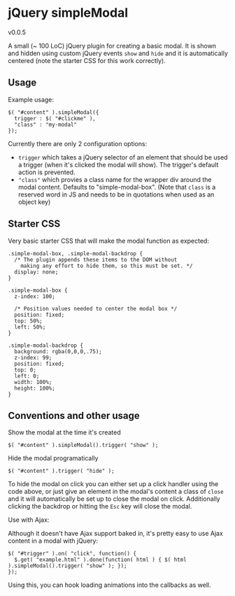 jQuery simpleModal
================
v0.0.5

A small (~ 100 LoC) jQuery plugin for creating a basic modal.  It is shown and hidden using custom jQuery events `show` and `hide` and it is automatically centered (note the starter CSS for this work correctly).

Usage
-----

Example usage:

    $( "#content" ).simpleModal({
      trigger : $( "#clickme" ),
      "class" : "my-modal"
    });

Currently there are only 2 configuration options:
 -  `trigger` which takes a jQuery selector of an element that should be used a trigger (when it's clicked the modal will show).  The trigger's default action is prevented.
 -  `"class"` which provies a class name for the wrapper div around the modal content.  Defaults to "simple-modal-box". (Note that `class` is a reserved word in JS and needs to be in quotations when used as an object key)

Starter CSS
-----------

Very basic starter CSS that will make the modal function as expected:

    .simple-modal-box, .simple-modal-backdrop {
      /* The plugin appends these items to the DOM without
        making any effort to hide them, so this must be set. */
      display: none;
    }

    .simple-modal-box {
      z-index: 100;

      /* Position values needed to center the modal box */
      position: fixed;
      top: 50%;
      left: 50%;
    }

    .simple-modal-backdrop {
      background: rgba(0,0,0,.75);
      z-index: 99;
      position: fixed;
      top: 0;
      left: 0;
      width: 100%;
      height: 100%;
    }



Conventions and other usage
---------------------------

Show the modal at the time it's created

    $( "#content" ).simpleModal().trigger( "show" );

Hide the modal programatically

    $( "#content" ).trigger( "hide" );

To hide the modal on click you can either set up a click handler using the code above, or just give an element in the modal's content a class of `close` and it will automatically be set up to close the modal on click.  Additionally clicking the backdrop or hitting the `Esc` key will close the modal.

Use with Ajax:

Although it doesn't have Ajax support baked in, it's pretty easy to use Ajax content in a modal with jQuery:

    $( "#trigger" ).on( "click", function() {
      $.get( "example.html" ).done(function( html ) { $( html ).simpleModal().trigger( "show" ); });
    });

Using this, you can hook loading animations into the callbacks as well.
